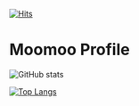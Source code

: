 [![Hits](https://hits.seeyoufarm.com/api/count/incr/badge.svg?url=https%3A%2F%2Fgithub.com%2Fdvmoomoodv&count_bg=%230BCF27&title_bg=%23555555&icon=&icon_color=%23E7E7E7&title=hits&edge_flat=false)](https://hits.seeyoufarm.com)

# Moomoo Profile

![GitHub stats](https://github-readme-stats.vercel.app/api?username=dvmoomoodv&count_private=true)

[![Top Langs](https://github-readme-stats.vercel.app/api/top-langs/?username=dvmoomoodv)](https://github.com/dvmoomoodv/github-readme-stats)

